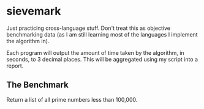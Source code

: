 # sievemark

Just practicing cross-language stuff. Don't treat this as objective benchmarking
data (as I am still learning most of the languages I implement the algorithm in).

Each program will output the amount of time taken by the algorithm, in seconds,
to 3 decimal places. This will be aggregated using my script into a report.

## The Benchmark

Return a list of all prime numbers less than 100,000.

